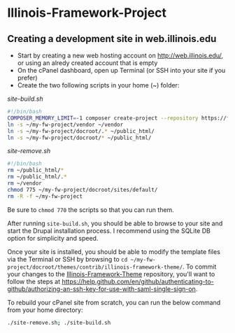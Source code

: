# Illinois-Framework-Project

## Creating a development site in web.illinois.edu

* Start by creating a new web hosting account on http://web.illinois.edu/, or using an alredy created account that is empty
* On the cPanel dashboard, open up Terminal (or SSH into your site if you prefer)
* Create the two following scripts in your home (~) folder:

_site-build.sh_
```bash
#!/bin/bash
COMPOSER_MEMORY_LIMIT=-1 composer create-project --repository https://fwpackages.web.illinois.edu/ atlas-web/illinois-framework-project:dev-master my-fw-project
ln -s ~/my-fw-project/vendor ~/vendor
ln -s ~/my-fw-project/docroot/.* ~/public_html/
ln -s ~/my-fw-project/docroot/* ~/public_html/
```

_site-remove.sh_
```bash
#!/bin/bash
rm ~/public_html/*
rm ~/public_html/.*
rm ~/vendor
chmod 775 ~/my-fw-project/docroot/sites/default/
rm -R -f ~/my-fw-project
```

Be sure to `chmod 770` the scripts so that you can run them.

After running `site-build.sh`, you should be able to browse to your site and start the Drupal installation process. I recommend using the SQLite DB option for simplicity and speed.

Once your site is installed, you should be able to modify the template files via the Terminal or SSH by browsing to `cd ~/my-fw-project/docroot/themes/contrib/illinois-framework-theme/`. To commit your changes to the [Illinois-Framework-Theme](https://github.com/ATLAS-Illinois/Illinois-Framework-Theme) repository, you'll want to follow the steps at https://help.github.com/en/github/authenticating-to-github/authorizing-an-ssh-key-for-use-with-saml-single-sign-on.

To rebuild your cPanel site from scratch, you can run the below command from your home directory:

```bash
./site-remove.sh; ./site-build.sh
```
